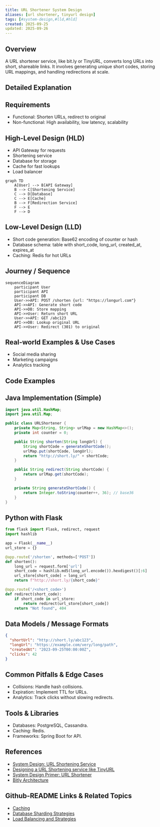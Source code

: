 ```yaml
---
title: URL Shortener System Design
aliases: [url shortener, tinyurl design]
tags: [#system-design,#lld,#hld]
created: 2025-09-25
updated: 2025-09-26
---
```


## Overview

A URL shortener service, like bit.ly or TinyURL, converts long URLs into short, shareable links. It involves generating unique short codes, storing URL mappings, and handling redirections at scale.

## Detailed Explanation

## Requirements

- Functional: Shorten URLs, redirect to original
- Non-functional: High availability, low latency, scalability

## High-Level Design (HLD)

- API Gateway for requests
- Shortening service
- Database for storage
- Cache for fast lookups
- Load balancer

```mermaid
graph TD
    A[User] --> B[API Gateway]
    B --> C[Shortening Service]
    C --> D[Database]
    C --> E[Cache]
    B --> F[Redirection Service]
    F --> E
    F --> D
```

## Low-Level Design (LLD)

- Short code generation: Base62 encoding of counter or hash
- Database schema: table with short_code, long_url, created_at, expires_at
- Caching: Redis for hot URLs

## Journey / Sequence

```mermaid
sequenceDiagram
    participant User
    participant API
    participant DB
    User->>API: POST /shorten {url: "https://longurl.com"}
    API->>API: Generate short code
    API->>DB: Store mapping
    API->>User: Return short URL
    User->>API: GET /abc123
    API->>DB: Lookup original URL
    API->>User: Redirect (301) to original
```

## Real-world Examples & Use Cases

- Social media sharing
- Marketing campaigns
- Analytics tracking

## Code Examples

## Java Implementation (Simple)

```java
import java.util.HashMap;
import java.util.Map;

public class URLShortener {
    private Map<String, String> urlMap = new HashMap<>();
    private int counter = 0;

    public String shorten(String longUrl) {
        String shortCode = generateShortCode();
        urlMap.put(shortCode, longUrl);
        return "http://short.ly/" + shortCode;
    }

    public String redirect(String shortCode) {
        return urlMap.get(shortCode);
    }

    private String generateShortCode() {
        return Integer.toString(counter++, 36); // base36
    }
}
```

## Python with Flask

```python
from flask import Flask, redirect, request
import hashlib

app = Flask(__name__)
url_store = {}

@app.route('/shorten', methods=['POST'])
def shorten():
    long_url = request.form['url']
    short_code = hashlib.md5(long_url.encode()).hexdigest()[:6]
    url_store[short_code] = long_url
    return f"http://short.ly/{short_code}"

@app.route('/<short_code>')
def redirect(short_code):
    if short_code in url_store:
        return redirect(url_store[short_code])
    return "Not found", 404
```

## Data Models / Message Formats

```json
{
  "shortUrl": "http://short.ly/abc123",
  "longUrl": "https://example.com/very/long/path",
  "createdAt": "2023-09-25T00:00:00Z",
  "clicks": 42
}
```

## Common Pitfalls & Edge Cases

- Collisions: Handle hash collisions.
- Expiration: Implement TTL for URLs.
- Analytics: Track clicks without slowing redirects.

## Tools & Libraries

- Databases: PostgreSQL, Cassandra.
- Caching: Redis.
- Frameworks: Spring Boot for API.

## References

- [System Design: URL Shortening Service](https://www.geeksforgeeks.org/system-design-url-shortening-service/)
- [Designing a URL Shortening service like TinyURL](https://medium.com/@sandeep4.verma/designing-a-url-shortening-service-like-tinyurl-73a04d986e8f)
- [System Design Primer: URL Shortener](https://github.com/donnemartin/system-design-primer#url-shortener)
- [Bitly Architecture](https://bitly.com/blog/)

## Github-README Links & Related Topics

- [Caching](../caching/README.md)
- [Database Sharding Strategies](../database-sharding-strategies/README.md)
- [Load Balancing and Strategies](../load-balancing-and-strategies/README.md)